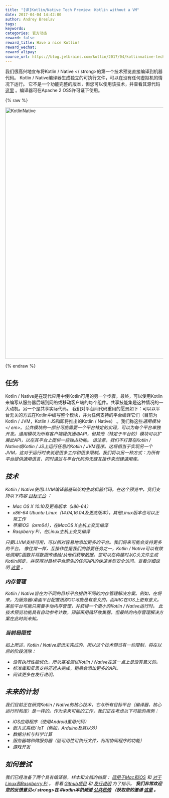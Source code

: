 ```yaml
---
title: "[译]Kotlin/Native Tech Preview: Kotlin without a VM"
date: 2017-04-04 14:42:00
author: Andrey Breslav
tags:
keywords:
categories: 官方动态
reward: false
reward_title: Have a nice Kotlin!
reward_wechat:
reward_alipay:
source_url: https://blog.jetbrains.com/kotlin/2017/04/kotlinnative-tech-preview-kotlin-without-a-vm/
---
```


我们很高兴地宣布将Kotlin / Native </ strong>的第一个技术预览直接编译到机器代码。 Kotlin / Native编译器生成独立的可执行文件，可以在没有任何虚拟机的情况下运行。
它不是一个功能完整的版本，但您可以使用该技术，并查看其源代码 [这里](https://github.com/JetBrains/kotlin-native/) 。编译器可在Apache 2 OSS许可证下使用。

{% raw %}
<p><img alt="KotlinNative" class="alignnone size-full wp-image-4889" src="https://d3nmt5vlzunoa1.cloudfront.net/kotlin/files/2017/04/KotlinNative.png" width="800"/><br/>
<span id="more-4862"></span></p>
{% endraw %}

## 任务

Kotlin / Native是在现代应用中使Kotlin可用的另一个步骤。最终，可以使用Kotlin来编写从服务器后端到网络或移动客户端的每个组件。共享技能集是这种情况的一大动机。另一个是共享实际代码。
我们对平台间代码重用的愿景如下：可以以平台无关的方式在Kotlin中编写整个模块，并为任何支持的平台编译它们（目前为Kotlin / JVM，Kotlin / JS和即将推出的Kotlin / Native） 。我们称这些<em>通用模块</ em>。公共模块的一部分可能需要一个平台特定的实现，可以为每个平台单独开发。通用模块为所有客户端提供通用API，但其他（特定于平台的）模块可以扩展此API，以在其平台上提供一些独占功能。
请注意，我们不打算在Kotlin / Native或Kotlin / JS上运行任意的Kotlin / JVM程序。这将相当于实现另一个JVM，这对于运行时来说是很多工作和很多限制。我们将以另一种方式：为所有平台提供通用语言，同时通过与平台代码的无缝互操作来创建通用库。
## 技术

Kotlin / Native使用LLVM编译器基础架构生成机器代码。在这个预览中，我们支持以下内容 [目标平台](https://github.com/JetBrains/kotlin-native/blob/v0.1.0/RELEASE_NOTES.md#supported-platforms) ：

* Mac OS X 10.10及更高版本（x86-64）
* x86-64 Ubuntu Linux（14.04,16.04及更高版本），其他Linux版本也可以正常工作
* 苹果iOS（arm64），在MacOS X主机上交叉编译
* Raspberry Pi，在Linux主机上交叉编译

只要LLVM支持可用，可以相对容易地添加更多的平台。我们将来可能会支持更多的平台。
像往常一样，互操作性是我们的首要任务之一，Kotlin / Native可以有效地调用C函数并将数据传递给/从他们获取数据。您可以在构建时从C头文件生成Kotlin绑定，并获得对目标平台原生的任何API的快速类型安全访问。查看详细说明 [这里](https://github.com/JetBrains/kotlin-native/blob/v0.1.0/INTEROP.md) 。
### 内存管理

Kotlin / Native旨在为不同的目标平台提供不同的内存管理解决方案。例如，在将来，为服务器/桌面平台配置跟踪GC可能是有意义的，而ARC在iOS上更有意义。某些平台可能只需要手动内存管理，并获得一个更小的Kotlin / Native运行时。
此技术预览功能具有自动参考计数，顶部采用循环收集器，但最终的内存管理解决方案在此时尚未知。
### 当前局限性

如上所述，Kotlin / Native是远未完成的，所以这个技术预览有一些限制，将在以后的阶段消除：

* 没有执行性能优化，所以基准测试Kotlin / Native在这一点上是没有意义的。
* 标准库和反思支持还远未完成，稍后会添加更多的API。
* 阅读更多在发行说明。

## 未来的计划

我们目前正在研究Kotlin / Native的核心技术，它与所有目标平台（编译器，核心运行时和库）是一样的。作为未来可能的工作，我们正在考虑以下可能的用例：

* iOS应用程序（使用Android重用代码）
* 嵌入式系统/ IoT（例如，Arduino及其以外）
* 数据分析与科学计算
* 服务器端和微服务器（低可用性可执行文件，利用协同程序的功能）
* 游戏开发

## 如何尝试

我们已经准备了两个具有编译器，样本和文档的档案： [适用于Mac和iOS](http://download.jetbrains.com/kotlin/native/kotlin-native-macos-0.1.tar.gz) 和 [对于Linux和Raspberry Pi](http://download.jetbrains.com/kotlin/native/kotlin-native-linux-0.1.tar.gz) 。
看看 [Github项目](https://github.com/JetBrains/kotlin-native) 和 [发行说明](https://github.com/JetBrains/kotlin-native/blob/v0.1.0/RELEASE_NOTES.md) 为了指示。
<strong>我们非常欢迎您的反馈意见</ strong>在＃kotlin本机频道 [公共松弛](https://kotlinlang.slack.com) （获取您的邀请 [这里](http://slack.kotl.in) 。
